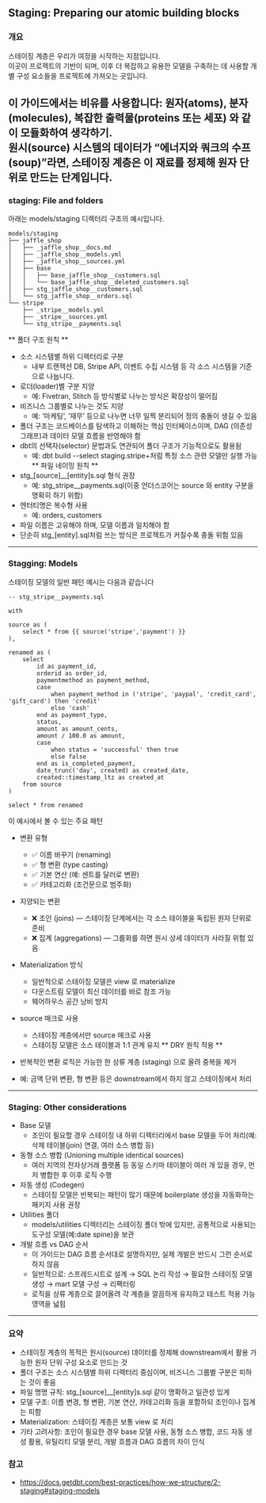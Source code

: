 ## Staging: Preparing our atomic building blocks
### 개요
스테이징 계층은 우리가 여정을 시작하는 지점입니다.  
이곳이 프로젝트의 기반이 되며, 이후 더 복잡하고 유용한 모델을 구축하는 데 사용할 개별 구성 요소들을 프로젝트에 가져오는 곳입니다.  
  
이 가이드에서는 비유를 사용합니다: 원자(atoms), 분자(molecules), 복잡한 출력물(proteins 또는 세포) 와 같이 모듈화하여 생각하기.  
원시(source) 시스템의 데이터가 “에너지와 쿼크의 수프(soup)”라면, 스테이징 계층은 이 재료를 정제해 원자 단위로 만드는 단계입니다.  
----
### staging: File and folders
아래는 models/staging 디렉터리 구조의 예시입니다.  
```
models/staging
├── jaffle_shop
│   ├── _jaffle_shop__docs.md
│   ├── _jaffle_shop__models.yml
│   ├── _jaffle_shop__sources.yml
│   ├── base
│   │   ├── base_jaffle_shop__customers.sql
│   │   └── base_jaffle_shop__deleted_customers.sql
│   ├── stg_jaffle_shop__customers.sql
│   └── stg_jaffle_shop__orders.sql
└── stripe
    ├── _stripe__models.yml
    ├── _stripe__sources.yml
    └── stg_stripe__payments.sql
```  
** 폴더 구조 원칙 **
- 소스 시스템별 하위 디렉터리로 구분
    - 내부 트랜잭션 DB, Stripe API, 이벤트 수집 시스템 등 각 소스 시스템을 기준으로 나눕니다.
- 로더(loader)별 구분 지양
    - 예: Fivetran, Stitch 등 방식별로 나누는 방식은 확장성이 떨어짐
- 비즈니스 그룹별로 나누는 것도 지양
    - 예: ‘마케팅’, ‘재무’ 등으로 나누면 너무 일찍 분리되어 정의 충돌이 생길 수 있음
- 폴더 구조는 코드베이스를 탐색하고 이해하는 핵심 인터페이스이며, DAG (의존성 그래프)과 데이터 모델 흐름을 반영해야 함
- dbt의 선택자(selector) 문법과도 연관되어 폴더 구조가 기능적으로도 활용됨
    - 예: dbt build --select staging.stripe+처럼 특정 소스 관련 모델만 실행 가능  
** 파일 네이밍 원칙 **
- stg_[source]__[entity]s.sql 형식 권장
    - 예: stg_stripe__payments.sql(이중 언더스코어는 source 와 entity 구분을 명확히 하기 위함)
- 엔터티명은 복수형 사용
    - 예: orders, customers
- 파일 이름은 고유해야 하며, 모델 이름과 일치해야 함
- 단순히 stg_[entity].sql처럼 쓰는 방식은 프로젝트가 커질수록 충돌 위험 있음
----
### Stagging: Models
스테이징 모델의 일반 패턴 예시는 다음과 같습니다
```
-- stg_stripe__payments.sql

with

source as (
    select * from {{ source('stripe','payment') }}
),

renamed as (
    select
        id as payment_id,
        orderid as order_id,
        paymentmethod as payment_method,
        case
            when payment_method in ('stripe', 'paypal', 'credit_card', 'gift_card') then 'credit'
            else 'cash'
        end as payment_type,
        status,
        amount as amount_cents,
        amount / 100.0 as amount,
        case
            when status = 'successful' then true
            else false
        end as is_completed_payment,
        date_trunc('day', created) as created_date,
        created::timestamp_ltz as created_at
    from source
)

select * from renamed
```
이 예시에서 볼 수 있는 주요 패턴
- 변환 유형
    - ✅ 이름 바꾸기 (renaming)
    - ✅ 형 변환 (type casting)
    - ✅ 기본 연산 (예: 센트를 달러로 변환)
    - ✅ 카테고리화 (조건문으로 범주화)

- 지양되는 변환
    - ❌ 조인 (joins) — 스테이징 단계에서는 각 소스 테이블을 독립된 원자 단위로 준비
    - ❌ 집계 (aggregations) — 그룹화를 하면 원시 상세 데이터가 사라질 위험 있음
- Materialization 방식
    - 일반적으로 스테이징 모델은 view 로 materialize
    - 다운스트림 모델이 최신 데이터를 바로 참조 가능
    - 웨어하우스 공간 낭비 방지
- source 매크로 사용
    - 스테이징 계층에서만 source 매크로 사용
    - 스테이징 모델은 소스 테이블과 1:1 관계 유지
** DRY 원칙 적용 **
- 반복적인 변환 로직은 가능한 한 상류 계층 (staging) 으로 올려 중복을 제거
- 예: 금액 단위 변환, 형 변환 등은 downstream에서 하지 않고 스테이징에서 처리
----
### Staging: Other considerations
- Base 모델
    - 조인이 필요할 경우 스테이징 내 하위 디렉터리에서 base 모델을 두어 처리(예: 삭제 테이블(join) 연결, 여러 소스 병합 등)
- 동형 소스 병합 (Unioning multiple identical sources)
    - 여러 지역의 전자상거래 플랫폼 등 동일 스키마 테이블이 여러 개 있을 경우, 먼저 병합한 후 이후 로직 수행
- 자동 생성 (Codegen)
    - 스테이징 모델은 반복되는 패턴이 많기 때문에 boilerplate 생성을 자동화하는 패키지 사용 권장
- Utilities 폴더
    - models/utilities 디렉터리는 스테이징 폴더 밖에 있지만, 공통적으로 사용되는 도구성 모델(예:date spine)을 보관
- 개발 흐름 vs DAG 순서
    - 이 가이드는 DAG 흐름 순서대로 설명하지만, 실제 개발은 반드시 그런 순서로 하지 않음
    - 일반적으로: 스프레드시트로 설계 → SQL 논리 작성 → 필요한 스테이징 모델 생성 → mart 모델 구성 → 리팩터링
    - 로직을 상류 계층으로 끌어올려 각 계층을 깔끔하게 유지하고 테스트 적용 가능 영역을 넓힘
----
### 요약
- 스테이징 계층의 목적은 원시(source) 데이터를 정제해 downstream에서 활용 가능한 원자 단위 구성 요소로 만드는 것
- 폴더 구조는 소스 시스템별 하위 디렉터리 중심이며, 비즈니스 그룹별 구분은 피하는 것이 좋음
- 파일 명명 규칙: stg_[source]__[entity]s.sql 같이 명확하고 일관성 있게
- 모델 구조: 이름 변경, 형 변환, 기본 연산, 카테고리화 등을 포함하되 조인이나 집계는 피함
- Materialization: 스테이징 계층은 보통 view 로 처리
- 기타 고려사항: 조인이 필요한 경우 base 모델 사용, 동형 소스 병합, 코드 자동 생성 활용, 유틸리티 모델 분리, 개발 흐름과 DAG 흐름의 차이 인식
  
### 참고
- https://docs.getdbt.com/best-practices/how-we-structure/2-staging#staging-models